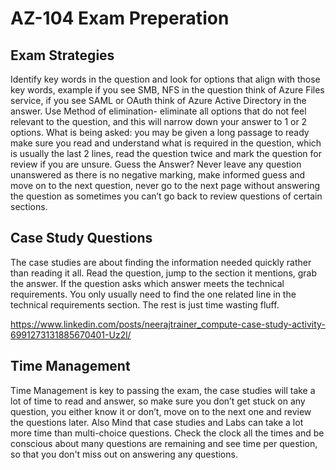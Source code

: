 # AZ-104 Exam Preperation
## Exam Strategies
Identify key words in the question and look for options that align with those key words, example if you see SMB, NFS in the question think of Azure Files service, if you see SAML or OAuth think of Azure Active Directory in the answer.
Use Method of elimination- eliminate all options that do not feel relevant to the question, and this will narrow down your answer to 1 or 2 options.
What is being asked: you may be given a long passage to ready make sure you read and understand what is required in the question, which is usually the last 2 lines, read the question twice and mark the question for review if you are unsure.
Guess the Answer? Never leave any question unanswered as there is no negative marking, make informed guess and move on to the next question, never go to the next page without answering the question as sometimes you can’t go back to review questions of certain sections.

## Case Study Questions
The case studies are about finding the information needed quickly rather than reading it all.
Read the question, jump to the section it mentions, grab the answer.
If the question asks which answer meets the technical requirements. You only usually need to find the one related line in the technical requirements section. The rest is just time wasting fluff.

https://www.linkedin.com/posts/neerajtrainer_compute-case-study-activity-6991273131885670401-Uz2l/

## Time Management
Time Management is key to passing the exam, the case studies will take a lot of time to read and answer, so make sure you don’t get stuck on any question, you either know it or don’t, move on to the next one and review the questions later. Also Mind that case studies and Labs can take a lot more time than multi-choice questions. Check the clock all the times and be conscious about many questions are remaining and see time per question, so that you don't miss out on answering any questions.

